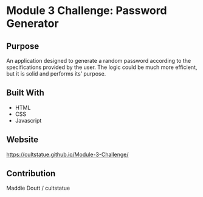 # Module 3 Challenge: Password Generator

## Purpose
An application designed to generate a random password according to the specifications provided by the user. The logic could be much more efficient, but it is solid and performs its’ purpose.

## Built With
* HTML
* CSS
* Javascript

## Website
https://cultstatue.github.io/Module-3-Challenge/


## Contribution
Maddie Doutt / cultstatue

